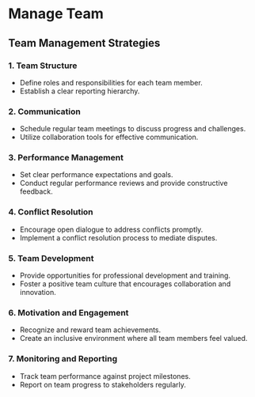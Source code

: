 # Manage Team

## Team Management Strategies

### 1. Team Structure
- Define roles and responsibilities for each team member.
- Establish a clear reporting hierarchy.

### 2. Communication
- Schedule regular team meetings to discuss progress and challenges.
- Utilize collaboration tools for effective communication.

### 3. Performance Management
- Set clear performance expectations and goals.
- Conduct regular performance reviews and provide constructive feedback.

### 4. Conflict Resolution
- Encourage open dialogue to address conflicts promptly.
- Implement a conflict resolution process to mediate disputes.

### 5. Team Development
- Provide opportunities for professional development and training.
- Foster a positive team culture that encourages collaboration and innovation.

### 6. Motivation and Engagement
- Recognize and reward team achievements.
- Create an inclusive environment where all team members feel valued.

### 7. Monitoring and Reporting
- Track team performance against project milestones.
- Report on team progress to stakeholders regularly.